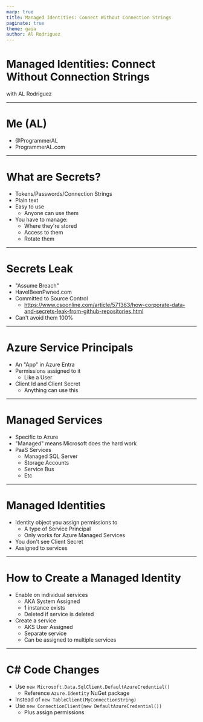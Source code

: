 ```yaml
---
marp: true
title: Managed Identities: Connect Without Connection Strings
paginate: true
theme: gaia
author: Al Rodriguez
---
```


# Managed Identities: Connect Without Connection Strings

with AL Rodriguez

<!-- ![bg right 80%](presentation-images/presentation_link_qrcode.png) -->

---

# Me (AL)

- @ProgrammerAL
- ProgrammerAL.com

<!-- ![bg right 80%](presentation-images/presentation_link_qrcode.png) -->

---

# What are Secrets?

- Tokens/Passwords/Connection Strings
- Plain text
- Easy to use
  - Anyone can use them
- You have to manage:
  - Where they're stored
  - Access to them
  - Rotate them

---

# Secrets Leak

- "Assume Breach"
- HaveIBeenPwned.com
- Committed to Source Control
  - https://www.csoonline.com/article/571363/how-corporate-data-and-secrets-leak-from-github-repositories.html
- Can't avoid them 100%

---

# Azure Service Principals

- An "App" in Azure Entra
- Permissions assigned to it
  - Like a User
- Client Id and Client Secret
  - Anything can use this

---

# Managed Services

- Specific to Azure
- "Managed" means Microsoft does the hard work
- PaaS Services
  - Managed SQL Server
  - Storage Accounts
  - Service Bus
  - Etc

---

# Managed Identities

- Identity object you assign permissions to
  - A type of Service Principal
  - Only works for Azure Managed Services
- You don't see Client Secret
- Assigned to services

---

# How to Create a Managed Identity

- Enable on individual services
  - AKA System Assigned
  - 1 instance exists
  - Deleted if service is deleted
- Create a service
  - AKS User Assigned
  - Separate service
  - Can be assigned to multiple services

---

# C# Code Changes

- Use `new Microsoft.Data.SqlClient.DefaultAzureCredential()`
  - Reference `Azure.Identity` NuGet package
- Instead of `new TableClient(MyConnectionString)`
- Use `new ConnectionClient(new DefaultAzureCredential())`
  - Plus assign permissions

#
